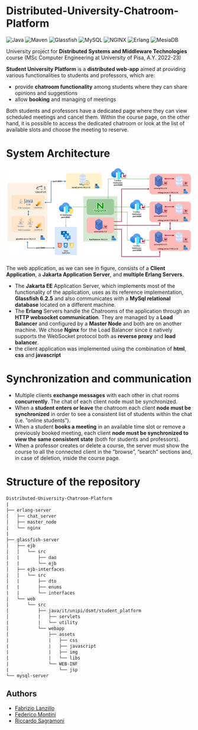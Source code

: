 # Distributed-University-Chatroom-Platform

![Java](https://img.shields.io/badge/Java-%23ED8B00.svg?style=flat-square&logo=openjdk&logoColor=white) ![Maven](https://img.shields.io/badge/-Maven-C71A36?logo=apachemaven&logoColor=white&style=flat-square) ![Glassfish](https://img.shields.io/badge/Glassfish-%23ED8B00.svg?style=flat-square&logoColor=white) ![MySQL](https://img.shields.io/badge/MySQL-4479A1?logo=mysql&style=flat-square&logoColor=white) ![NGINX](https://img.shields.io/badge/-NGINX-009639?logo=nginx&logoColor=white&style=flat-square) ![Erlang](https://img.shields.io/badge/-Erlang-A90533?logo=erlang&logoColor=white&style=flat-square) ![MesiaDB](https://img.shields.io/badge/-MnesiaDB-A90533?logo=erlang&logoColor=white&style=flat-square) 

University project for **Distributed Systems and Middleware Technologies** course (MSc Computer Engineering at University of Pisa, A.Y. 2022-23)

**Student University Platform** is a **distributed web-app** aimed at providing various functionalities to students and professors, which are: 
- provide **chatroom functionality** among students where they can share opinions and suggestions 
- allow **booking** and managing of meetings 

Both students and professors have a dedicated page where they can view scheduled meetings and cancel them. 
Within the course page, on the other hand, it is possible to access the dedicated chatroom or look at the list of available slots and choose the meeting
to reserve. 

# System Architecture

![System Architecture](./documentation/system_architecture.png)

The web application, as we can see in figure, consists of a **Client Application**, a **Jakarta Application Server**, and **multiple Erlang Servers**.  
- The **Jakarta EE** Application Server, which implements most of the functionality of the application, uses as its reference implementation, **Glassfish 6.2.5** and also communicates with a **MySql relational database** located on a different machine.  
- The **Erlang** Servers handle the Chatrooms of the application through an **HTTP websocket communication**. They are managed by a **Load Balancer** and configured by a **Master Node** and both are on another machine. We chose **Nginx** for the Load Balancer since it natively supports the WebSocket protocol both as **reverse proxy** and **load balancer**.
- the client application was implemented using the combination of **html**, **css** and **javascript**

# Synchronization and communication

- Multiple clients **exchange messages** with each other in chat rooms **concurrently**. The chat of each client node must be synchronized.
- When a **student enters or leave** the chatroom each client **node must be synchronized** in order to see a consistent list of students within the chat (i.e. ”online students”).
- When a student **books a meeting** in an available time slot or remove a previously booked meeting, each client **node must be synchronized to view the same consistent state** (both for students and professors).
- When a professor creates or delete a course, the server must show the course to all the connected client in the ”browse”, ”search” sections and, in case of deletion, inside the course page.

# Structure of the repository 

```
Distributed-University-Chatroom-Platform
|
├── erlang-server
│   ├── chat_server
│   ├── master_node
│   └── nginx
|
├── glassfish-server
│   ├── ejb
│   │   └── src
│   |       ├── dao
|   |       └── ejb   
│   ├── ejb-interfaces
│   │   └── src
│   |       ├── dto
│   |       ├── enums
|   |       └── interfaces   
│   └── web
│       └── src
│           ├── java/it/unipi/dsmt/student_platform
│           |   ├── servlets
|           |   └── utility  
│           └── webapp    
│               ├── assets
|               |   ├── css
|               |   ├── javascript
|               |   ├── img
|               |   └── libs 
|               └── WEB-INF 
|                   └── jsp  
└── mysql-server 

```

## Authors
- [Fabrizio Lanzillo](https://github.com/FabrizioLanzillo)
- [Federico Montini](https://github.com/FedericoMontini98)
- [Riccardo Sagramoni](https://github.com/RiccardoSagramoni)